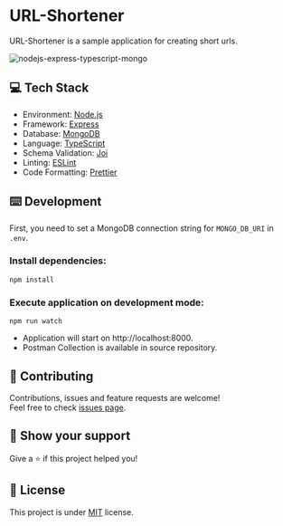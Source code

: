 # URL-Shortener
URL-Shortener is a sample application for creating short urls.  

![nodejs-express-typescript-mongo](https://github.com/mehmetnuribolat/URL-Shortener/assets/145845943/bf57a116-3110-4b17-a48e-217df710aa3d)

## 💻 Tech Stack

- Environment: [Node.js](https://nodejs.org/)
- Framework: [Express](https://expressjs.com/)
- Database: [MongoDB](https://www.mongodb.com/)
- Language: [TypeScript](https://www.typescriptlang.org/)
- Schema Validation: [Joi](https://joi.dev/)
- Linting: [ESLint](https://eslint.org/)
- Code Formatting: [Prettier](https://prettier.io/)

## ⌨️ Development

First, you need to set a MongoDB connection string for `MONGO_DB_URI` in `.env`.

### Install dependencies:

```
npm install
```

### Execute application on development mode:

```
npm run watch
```

- Application will start on http://localhost:8000.
- Postman Collection is available in source repository.

## 🤝 Contributing

Contributions, issues and feature requests are welcome!<br />Feel free to check [issues page](https://github.com/mehmetnuribolat/URL-Shortener/issues).

## :pray: Show your support

Give a ⭐️ if this project helped you!

## 📝 License

This project is under [MIT](https://github.com/mehmetnuribolat/URL-Shortener/blob/main/LICENSE) license.

